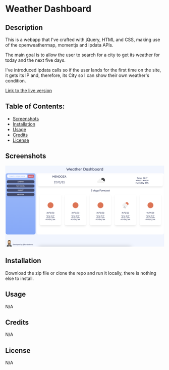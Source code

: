 # Weather Dashboard

## Description
This is a webapp that I've crafted with jQuery, HTML and CSS, making use of the openweathermap, momentjs and ipdata APIs.

The main goal is to allow the user to search for a city to get its weather for today and the next five days.

I've introduced ipdata calls so if the user lands for the first time on the site, it gets its IP and, therefore, its City so I can show their own weather's condition.

[Link to the live version](https://frandsalerno.github.io/weatherDashboard/)


## Table of Contents:
- [Screenshots](#screenshots)
- [Installation](#installation)
- [Usage](#usage)
- [Credits](#credits)
- [License](#license)

## Screenshots
![alt text](https://github.com/frandsalerno/weatherDashboard/blob/main/assets/img/weather-desktop.png "Desktop version")


## Installation
Download the zip file or clone the repo and run it locally, there is nothing else to install.

## Usage
N/A

## Credits
N/A

## License
N/A
